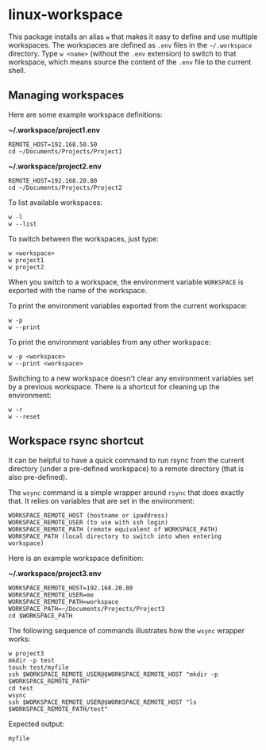 # linux-workspace

This package installs an alias `w` that makes it easy to define and use
multiple workspaces. The workspaces are defined as `.env` files in the
`~/.workspace` directory. Type `w <name>` (without the `.env` extension)
to switch to that workspace, which means source the content of the `.env`
file to the current shell. 

## Managing workspaces

Here are some example workspace definitions:

**~/.workspace/project1.env**

    REMOTE_HOST=192.168.50.50
    cd ~/Documents/Projects/Project1

**~/.workspace/project2.env**

    REMOTE_HOST=192.168.20.80
    cd ~/Documents/Projects/Project2

To list available workspaces:

    w -l
    w --list

To switch between the workspaces, just type:

    w <workspace>
    w project1
    w project2

When you switch to a workspace, the environment variable `WORKSPACE` is
exported with the name of the workspace.

To print the environment variables exported from the current workspace:

    w -p
    w --print

To print the environment variables from any other workspace:

    w -p <workspace>
    w --print <workspace>

Switching to a new workspace doesn't clear any environment variables set
by a previous workspace. There is a shortcut for cleaning up the environment:

    w -r
    w --reset

## Workspace rsync shortcut

It can be helpful to have a quick command to run rsync from the current directory 
(under a pre-defined workspace) to a remote directory (that is also pre-defined).

The `wsync` command is a simple wrapper around `rsync` that does exactly that. It
relies on variables that are set in the environment:

    WORKSPACE_REMOTE_HOST (hostname or ipaddress)
    WORKSPACE_REMOTE_USER (to use with ssh login)
    WORKSPACE_REMOTE_PATH (remote equivalent of WORKSPACE_PATH)
    WORKSPACE_PATH (local directory to switch into when entering workspace)

Here is an example workspace definition:

**~/.workspace/project3.env**

    WORKSPACE_REMOTE_HOST=192.168.20.80
    WORKSPACE_REMOTE_USER=me
    WORKSPACE_REMOTE_PATH=workspace
    WORKSPACE_PATH=~/Documents/Projects/Project3
    cd $WORKSPACE_PATH

The following sequence of commands illustrates how the `wsync` wrapper works:

    w project3
    mkdir -p test
    touch test/myfile
    ssh $WORKSPACE_REMOTE_USER@$WORKSPACE_REMOTE_HOST "mkdir -p $WORKSPACE_REMOTE_PATH"
    cd test
    wsync
    ssh $WORKSPACE_REMOTE_USER@$WORKSPACE_REMOTE_HOST "ls $WORKSPACE_REMOTE_PATH/test"

Expected output:

    myfile


